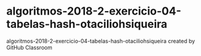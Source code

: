 # algoritmos-2018-2-exercicio-04-tabelas-hash-otaciliohsiqueira
algoritmos-2018-2-exercicio-04-tabelas-hash-otaciliohsiqueira created by GitHub Classroom
